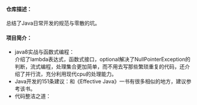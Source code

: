 #### 仓库描述：
总结了Java日常开发的规范与零散的坑。

#### 项目简介：

- java8实战与函数式编程：</br>
    介绍了lambda表达式，函数式接口，optional解决了NullPointerException的判断，流式编程，处理集合更加简单，而不用去写那些繁琐重复的代码，还介绍了并行流，充分利用现代cpu的处理能力。
- Java开发的151条建议：和《Effective Java》一书有很多相似的地方，建议参考该书。
- 代码整洁之道： 

